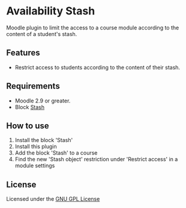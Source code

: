 Availability Stash
==================

Moodle plugin to limit the access to a course module according to the content of a student's stash.

Features
--------

- Restrict access to students according to the content of their stash.

Requirements
------------

- Moodle 2.9 or greater.
- Block [Stash](https://moodle.org/plugins/block_stash)

How to use
----------

1. Install the block 'Stash'
2. Install this plugin
3. Add the block 'Stash' to a course
4. Find the new 'Stash object' restriction under 'Restrict access' in a module settings

License
-------

Licensed under the [GNU GPL License](http://www.gnu.org/copyleft/gpl.html)

